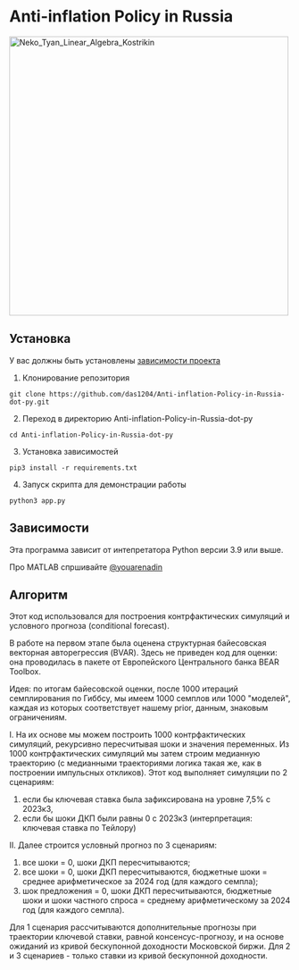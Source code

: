 # Anti-inflation Policy in Russia

<img src="./img/Neko_Tyan_Linear_Algebra_Kostrikin.png" width="500" alt="Neko_Tyan_Linear_Algebra_Kostrikin">

<!--Установка-->
## Установка
У вас должны быть установлены [зависимости проекта](https://github.com/das1204/Anti-inflation-Policy-in-Russia-dot-py#зависимости)

1. Клонирование репозитория 

```git clone https://github.com/das1204/Anti-inflation-Policy-in-Russia-dot-py.git```

2. Переход в директорию Anti-inflation-Policy-in-Russia-dot-py

```cd Anti-inflation-Policy-in-Russia-dot-py```

3. Установка зависимостей

```pip3 install -r requirements.txt```

4. Запуск скрипта для демонстрации работы

```python3 app.py```

<!--зависимости-->
## Зависимости
Эта программа зависит от интепретатора Python версии 3.9 или выше.

Про MATLAB спршивайте [@youarenadin](https://github.com/youarenadin) 

<!--Логика работы-->
## Алгоритм
Этот код использовался для построения контрфактических симуляций и условного прогноза (conditional forecast).


В работе на первом этапе была оценена структурная байесовская векторная авторегрессия (BVAR). Здесь не приведен код для оценки: она проводилась в пакете от Европейского Центрального банка BEAR Toolbox. 


Идея: по итогам байесовской оценки, после 1000 итераций семплирования по Гиббсу, мы имеем 1000 семплов или 1000 "моделей", каждая из которых соответствует нашему prior, данным, знаковым ограничениям. 


I. На их основе мы можем построить 1000 контрфактических симуляций, рекурсивно пересчитывая шоки и значения переменных. Из 1000 контрфактических симуляций мы затем строим медианную траекторию (с медианными траекториями логика такая же, как в построении импульсных откликов). Этот код выполняет симуляции по 2 сценариям: 
1) если бы ключевая ставка была зафиксирована на уровне 7,5% с 2023к3,
2) если бы шоки ДКП были равны 0 с 2023к3 (интерпретация: ключевая ставка по Тейлору)


II. Далее строится условный прогноз по 3 сценариям:
1) все шоки = 0, шоки ДКП пересчитываются;
2) все шоки = 0, шоки ДКП пересчитываются, бюджетные шоки = среднее арифметическое за 2024 год (для каждого семпла);
3) шок предложения = 0, шоки ДКП пересчитываются, бюджетные шоки и шоки частного спроса = среднему арифметическому за 2024 год (для каждого семпла).


Для 1 сценария рассчитываются дополнительные прогнозы при траектории ключевой ставки, равной консенсус-прогнозу, и на основе ожиданий из кривой бескупонной доходности Московской биржи. 
Для 2 и 3 сценариев - только ставки из кривой бескупонной доходности. 
